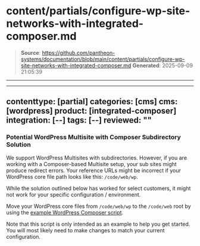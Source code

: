 # content/partials/configure-wp-site-networks-with-integrated-composer.md

> **Source**: https://github.com/pantheon-systems/documentation/blob/main/content/partials/configure-wp-site-networks-with-integrated-composer.md
> **Generated**: 2025-09-09 21:05:39

---

---
contenttype: [partial]
categories: [cms]
cms: [wordpress]
product: [integrated-composer]
integration: [--]
tags: [--]
reviewed: ""
---

### Potential WordPress Multisite with Composer Subdirectory Solution

We support WordPress Multisites with subdirectories. However, if you are working with a Composer-based Multisite ​setup, your sub sites might produce redirect errors. Your reference URLs might be incorrect if your WordPress core file path looks like this: `/code/web/wp`.

<Alert title="Note"  type="info" >

While the solution outlined below has worked for select customers, it might not work for your specific configuration / environment.

</Alert>

Move your WordPress core files from `/code/web/wp` to the `/code/web` root by using the [example WordPress Composer script](https://github.com/pantheon-systems/example-wordpress-composer/blob/f73fe27153ba6a772e7b316edd3442ed1de7c29d/scripts/composer/cleanup-composer).

Note that this script is only intended as an example to help you get started. You will most likely need to make changes to match your current configuration.
